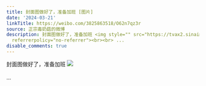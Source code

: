 ```yaml
---
title: 封面图做好了，准备加班 [图片]
date: '2024-03-21'
linkTitle: https://weibo.com/3825863518/O62n7qz3r
source: 正宗毒奶菇的微博
description: 封面图做好了，准备加班 <img style="" src="https://tvax2.sinaimg.cn/large/e40a0b5egy1hnyny6ud5cj20le0u07j6.jpg"
  referrerpolicy="no-referrer"><br><br> ...
disable_comments: true
---
```

封面图做好了，准备加班 <img style="" src="https://tvax2.sinaimg.cn/large/e40a0b5egy1hnyny6ud5cj20le0u07j6.jpg" referrerpolicy="no-referrer"><br><br> ...
